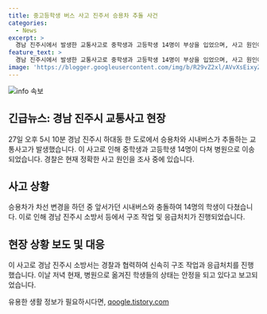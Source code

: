```yaml
---
title: 중고등학생 버스 사고 진주서 승용차 추돌 사건
categories:
  - News
excerpt: >
  경남 진주시에서 발생한 교통사고로 중학생과 고등학생 14명이 부상을 입었으며, 사고 원인에 대한 경찰 조사가 진행 중입니다. 5시 10분쯤 하대동 도로에서 승용차가 시내버스와의 충돌로 인한 사고로 인해 많은 이목을 끈 상황입니다. 부상자들의 신체 부위와 정확한 사고 경위에 대한 조사가 계속되고 있습니다.
feature_text: >
  경남 진주시에서 발생한 교통사고로 중학생과 고등학생 14명이 부상을 입었으며, 사고 원인에 대한 경찰 조사가 진행 중입니다. 5시 10분쯤 하대동 도로에서 승용차가 시내버스와의 충돌로 인한 사고로 인해 많은 이목을 끈 상황입니다. 부상자들의 신체 부위와 정확한 사고 경위에 대한 조사가 계속되고 있습니다.
image: 'https://blogger.googleusercontent.com/img/b/R29vZ2xl/AVvXsEixyZcFfHzMRdzZMjFBmAUKJYCLCGyLL1o632UiGVXcaFdKo_bkvkuCioo0uUKlGfBVcT3P84aROyZIXSBEx3Aw5nCQ3pTgDom1WDC4m8eifvWiAmWEEVb4x6G_l8C0QH225ldMjyaFvpxGEBGNO37VmDTDMHGhJPq73UglMfDca1-0aw/s1600/blogspot.png'
---
```


<p><img src="https://blogger.googleusercontent.com/img/b/R29vZ2xl/AVvXsEixyZcFfHzMRdzZMjFBmAUKJYCLCGyLL1o632UiGVXcaFdKo_bkvkuCioo0uUKlGfBVcT3P84aROyZIXSBEx3Aw5nCQ3pTgDom1WDC4m8eifvWiAmWEEVb4x6G_l8C0QH225ldMjyaFvpxGEBGNO37VmDTDMHGhJPq73UglMfDca1-0aw/s1600/blogspot.png" alt="info 속보" /></p>

<h2 data-ke-size="size26">긴급뉴스: 경남 진주시 교통사고 현장</h2>

<p data-ke-size="size16">27일 오후 5시 10분 경남 진주시 하대동 한 도로에서 승용차와 시내버스가 추돌하는 교통사고가 발생했습니다. 이 사고로 인해 중학생과 고등학생 14명이 다쳐 병원으로 이송되었습니다. 경찰은 현재 정확한 사고 원인을 조사 중에 있습니다.</p>

<h2 data-ke-size="size26">사고 상황</h2>

<p data-ke-size="size16">승용차가 차선 변경을 하던 중 앞서가던 시내버스와 충돌하여 14명의 학생이 다쳤습니다. 이로 인해 경남 진주시 소방서 등에서 구조 작업 및 응급처치가 진행되었습니다.</p>

<h2 data-ke-size="size26">현장 상황 보도 및 대응</h2>

<p data-ke-size="size16">이 사고로 경남 진주시 소방서는 경찰과 협력하여 신속히 구조 작업과 응급처치를 진행했습니다. 이날 저녁 현재, 병원으로 옮겨진 학생들의 상태는 안정을 되고 있다고 보고되었습니다.</p>
유용한 생활 정보가 필요하시다면, <a href="https://qoogle.tistory.com" rel="dofollow">qoogle.tistory.com</a>


